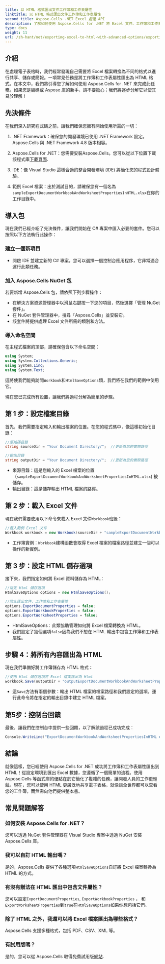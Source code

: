 ```yaml
---
title: 以 HTML 格式匯出文件工作簿和工作表屬性
linktitle: 以 HTML 格式匯出文件工作簿和工作表屬性
second_title: Aspose.Cells .NET Excel 處理 API
description: 了解如何使用 Aspose.Cells for .NET 將 Excel 文件、工作簿和工作表屬性匯出為 HTML。包括簡單的逐步指南。
type: docs
weight: 11
url: /zh-hant/net/exporting-excel-to-html-with-advanced-options/exporting-document-workbook-and-worksheet-properties/
---
```

## 介紹

在處理電子表格時，我們經常發現自己需要將 Excel 檔案轉換為不同的格式以進行共享、儲存或簡報。一項常見任務是將工作簿和工作表屬性匯出為 HTML 格式。在本文中，我們將引導您了解如何使用 Aspose.Cells for .NET 來完成此任務。如果您是編碼或 Aspose 庫的新手，請不要擔心；我們將逐步分解它以使其易於理解！

## 先決條件

在我們深入研究程式碼之前，讓我們確保您擁有開始使用所需的一切：

1. .NET Framework：確保您的開發環境已使用 .NET Framework 設定。 Aspose.Cells 與 .NET Framework 4.8 版本相容。
   
2.  Aspose.Cells for .NET：您需要安裝Aspose.Cells。您可以從以下位置下載該程式庫[下載頁面](https://releases.aspose.com/cells/net/). 

3. IDE：像 Visual Studio 這樣合適的整合開發環境 (IDE) 將簡化您的程式設計體驗。

4. 範例 Excel 檔案：出於測試目的，請確保您有一個名為`sampleExportDocumentWorkbookAndWorksheetPropertiesInHTML.xlsx`在你的工作目錄中。

## 導入包

現在我們已經介紹了先決條件，讓我們開始在 C# 專案中匯入必要的套件。您可以按照以下方法執行此操作：

### 建立一個新項目

- 開啟 IDE 並建立新的 C# 專案。您可以選擇一個控制台應用程序，它非常適合運行此類任務。

### 加入 Aspose.Cells NuGet 包

若要新增 Aspose.Cells 包，請依照下列步驟操作：

- 在解決方案資源管理器中以滑鼠右鍵按一下您的項目，然後選擇「管理 NuGet 套件」。
- 在 NuGet 套件管理器中，搜尋「Aspose.Cells」並安裝它。
- 該套件將提供處理 Excel 文件所需的類別和方法。

### 導入命名空間

在主程式檔案的頂部，請確保包含以下命名空間：

```csharp
using System;
using System.Collections.Generic;
using System.Linq;
using System.Text;
```

這將使我們能夠訪問`Workbook`和`HtmlSaveOptions`類，我們將在我們的範例中使用它。

現在您已完成所有設置，讓我們將過程分解為簡單的步驟。

## 第 1 步：設定檔案目錄

首先，我們需要指定輸入和輸出檔案的位置。在您的程式碼中，像這樣初始化目錄：

```csharp
//原始碼目錄
string sourceDir = "Your Document Directory/";  //更新為您的實際路徑

//輸出目錄
string outputDir = "Your Document Directory/";  //更新為您的實際路徑
```

- 來源目錄：這是您輸入的 Excel 檔案的位置（`sampleExportDocumentWorkbookAndWorksheetPropertiesInHTML.xlsx`) 被儲存。
- 輸出目錄：這是儲存輸出 HTML 檔案的路徑。

## 第 2 步：載入 Excel 文件

現在我們需要使用以下命令來載入 Excel 文件`Workbook`班級：

```csharp
//載入範例 Excel 文件
Workbook workbook = new Workbook(sourceDir + "sampleExportDocumentWorkbookAndWorksheetPropertiesInHTML.xlsx");
```

- 工作簿實例：`Workbook`建構函數會取得 Excel 檔案的檔案路徑並建立一個可以操作的新實例。

## 第 3 步：設定 HTML 儲存選項

接下來，我們指定如何將 Excel 資料儲存為 HTML：

```csharp
//指定 Html 儲存選項
HtmlSaveOptions options = new HtmlSaveOptions();

//防止匯出文件、工作簿和工作表屬性
options.ExportDocumentProperties = false;
options.ExportWorkbookProperties = false;
options.ExportWorksheetProperties = false;
```

- HtmlSaveOptions：此類協助管理如何將 Excel 檔案轉換為 HTML。
- 我們設定了幾個選項`false`因為我們不想在 HTML 輸出中包含工作簿和工作表屬性。

## 步驟 4：將所有內容匯出為 HTML

現在我們準備好將工作簿儲存為 HTML 格式：

```csharp
//使用 Html 儲存選項將 Excel 檔案匯出為 Html
workbook.Save(outputDir + "outputExportDocumentWorkbookAndWorksheetPropertiesInHTML.html", options);
```

- 這`Save`方法有兩個參數：輸出 HTML 檔案的檔案路徑和我們設定的選項。運行此命令將在指定的輸出目錄中建立 HTML 檔案。

## 第5步：控制台回饋

最後，讓我們在控制台中提供一些回饋，以了解該過程已成功完成：

```csharp
Console.WriteLine("ExportDocumentWorkbookAndWorksheetPropertiesInHTML executed successfully.");
```

## 結論

就像這樣，您已經使用 Aspose.Cells for .NET 成功將工作簿和工作表屬性匯出到 HTML！從設定環境到匯出 Excel 數據，您遵循了一個簡單的流程。使用 Aspose.Cells 等函式庫的優點在於它簡化了複雜的任務，讓開發人員的工作更輕鬆。現在，您可以使用 HTML 更廣泛地共享電子表格，就像讓全世界都可以查看您的工作簿，而無需向他們提供整本書。

## 常見問題解答

### 如何安裝 Aspose.Cells for .NET？  
您可以透過 NuGet 套件管理器在 Visual Studio 專案中透過 NuGet 安裝 Aspose.Cells 庫。

### 我可以自訂 HTML 輸出嗎？  
是的，Aspose.Cells 提供了各種選項`HtmlSaveOptions`自訂將 Excel 檔案轉換為 HTML 的方式。

### 有沒有辦法在 HTML 匯出中包含文件屬性？  
您可以設定`ExportDocumentProperties`, `ExportWorkbookProperties` ， 和`ExportWorksheetProperties`到`true`在`HtmlSaveOptions`如果你想包括它們。

### 除了 HTML 之外，我還可以將 Excel 檔案匯出為哪些格式？  
Aspose.Cells 支援多種格式，包括 PDF、CSV、XML 等。

### 有試用版嗎？  
是的，您可以從 Aspose.Cells 取得免費試用版[網站](https://releases.aspose.com/).